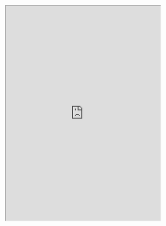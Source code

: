 <iframe style="width:100%; height:700px;" src="https://akasrai.github.io/Space-Shooter-Game"></iframe>

